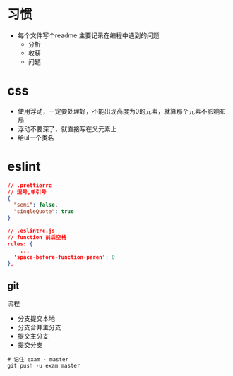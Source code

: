 # 习惯

- 每个文件写个readme 主要记录在编程中遇到的问题
  - 分析
  - 收获 
  - 问题  

# css

- 使用浮动，一定要处理好，不能出现高度为0的元素，就算那个元素不影响布局
- 浮动不要深了，就直接写在父元素上
- 给ul一个类名

# eslint

```json
// .prettierrc
// 逗号,单引号 
{
  "semi": false,
  "singleQuote": true
}

// .eslintrc.js
// function 前后空格
rules: {
	...
  'space-before-function-paren': 0
},
```

## git

流程

- 分支提交本地
- 分支合并主分支
- 提交主分支
- 提交分支

```shell
# 记住 exam - master
git push -u exam master 
```



